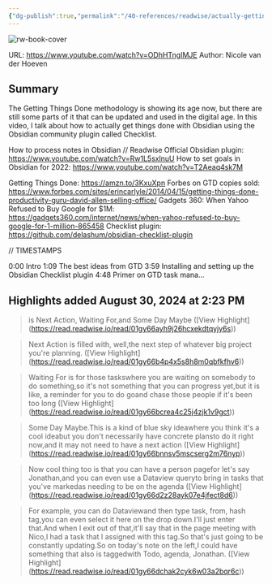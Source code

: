 ```yaml
---
{"dg-publish":true,"permalink":"/40-references/readwise/actually-getting-things-done-with-obsidian-checklist-plugin/","tags":["rw/articles"]}
---
```


![rw-book-cover](https://i.ytimg.com/vi/ODhHTngIMJE/maxresdefault.jpg)
  
URL: https://www.youtube.com/watch?v=ODhHTngIMJE
Author: Nicole van der Hoeven

## Summary

The Getting Things Done methodology is showing its age now, but there are still some parts of it that can be updated and used in the digital age. In this video, I talk about how to actually get things done with Obsidian using the Obsidian community plugin called Checklist.

How to process notes in Obsidian // Readwise Official Obsidian plugin: https://www.youtube.com/watch?v=Rw1L5sxlnuU
How to set goals in Obsidian for 2022: https://www.youtube.com/watch?v=T2Aeaq4sk7M

Getting Things Done: https://amzn.to/3KxuXpn
Forbes on GTD copies sold: https://www.forbes.com/sites/erincarlyle/2014/04/15/getting-things-done-productivity-guru-david-allen-selling-office/
Gadgets 360: When Yahoo Refused to Buy Google for $1M: https://gadgets360.com/internet/news/when-yahoo-refused-to-buy-google-for-1-million-865458
Checklist plugin: https://github.com/delashum/obsidian-checklist-plugin

// TIMESTAMPS

0:00 Intro
1:09 The best ideas from GTD
3:59 Installing and setting up the Obsidian Checklist plugin
4:48 Primer on GTD task mana...

## Highlights added August 30, 2024 at 2:23 PM
>is Next Action, Waiting For,and Some Day Maybe ([View Highlight] (https://read.readwise.io/read/01gy66ayh9j26hcxekdtqyjy6s))


>Next Action is filled with, well,the next step of whatever big project you're planning. ([View Highlight] (https://read.readwise.io/read/01gy66b4p4x5s8h8m0qbfkfhv6))


>Waiting For is for those taskswhere you are waiting on somebody to do something,so it's not something that you can progress yet,but it is like, a reminder for you to do goand chase those people if it's been too long ([View Highlight] (https://read.readwise.io/read/01gy66bcrea4c25j4zjk1v9gct))


>Some Day Maybe.This is a kind of blue sky ideawhere you think it's a cool ideabut you don't necessarily have concrete plansto do it right now,and it may not need to have a next action ([View Highlight] (https://read.readwise.io/read/01gy66bnnsv5mscserg2m76nyp))


>Now cool thing too is that you can have a person pagefor let's say Jonathan,and you can even use a Dataview queryto bring in tasks that you've markedas needing to be on the agenda ([View Highlight] (https://read.readwise.io/read/01gy66d2z28ayk07e4jfect8d6))


>For example, you can do Dataviewand then type task, from, hash tag,you can even select it here on the drop down.I'll just enter that.And when I exit out of that,it'll say that in the page meeting with Nico,I had a task that I assigned with this tag.So that's just going to be constantly updating.So on today's note on the left,I could have something that also is taggedwith Todo, agenda, Jonathan. ([View Highlight] (https://read.readwise.io/read/01gy66dchak2cyk6w03a2bqr6c))


